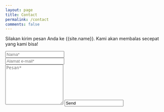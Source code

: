 ```yaml
---
layout: page
title: Contact
permalink: /contact
comments: false
---
```


<form action="https://formspree.io/f/xqkgqbpd" method="POST">    
<p class="mb-4">Silakan kirim pesan Anda ke {{site.name}}. Kami akan membalas secepat yang kami bisa!</p>
<div class="form-group row">
<div class="col-md-6">
<input class="form-control" type="text" name="name" placeholder="Nama*" required>
</div>
<div class="col-md-6">
<input class="form-control" type="email" name="_replyto" placeholder="Alamat e-mail*" required>
</div>
</div>
<textarea rows="8" class="form-control mb-3" name="message" placeholder="Pesan*" required></textarea>    
<input class="btn btn-dark" type="Kirim" value="Send">
</form>
